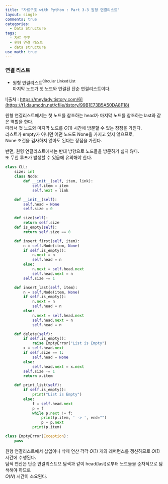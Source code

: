 ```yaml
---
title: "자료구조 with Python : Part 3-3 원형 연결리스트"
layout: single
comments: true
categories:
  - Data Structure
tags:
  - 자료 구조
  - 원형 연결 리스트
  - data structure
use_math: true
---
```


### 연결 리스트

* 원형 연결리스트<sup>Circular Linked List</sup>  
  마지막 노드가 첫 노드와 연결된 단순 연결리스트이다.

![출처 : https://meylady.tistory.com/6](https://t1.daumcdn.net/cfile/tistory/99B1E73B5A50DA8F18)

원형 연결리스트에서는 첫 노드를 참조하는 head가 마지막 노드를 참조하는 last와 같은 역할을 한다.  
따라서 첫 노드와 마지막 노드를 $O(1)$ 시간에 방문할 수 있는 장점을 가진다.  
리스트가 empty가 아니면 어떤 노드도 None을 가지고 있지 않으므로,  
None 조건을 검사하지 않아도 된다는 장점을 가진다.

반면, 원형 연결리스트에서는 반대 방향으로 노드들을 방문하기 쉽지 않다.  
또 무한 루프가 발생할 수 있음에 유의해야 한다.

```python
class CLL:
    size: int
    class Node:
        def __init__(self, item, link):
            self.item = item
            self.next = link

    def __init__(self):
        self.head = None
        self.size = 0

    def size(self):
        return self.size
    def is_empty(self):
        return self.size == 0

    def insert_first(self, item):
        n = self.Node(item, None)
        if self.is_empty():
            n.next = n
            self.head = n
        else:
            n.next = self.head.next
            self.head.next = n
        self.size += 1

    def insert_last(self, item):
        n = self.Node(item, None)
        if self.is_empty():
            n.next = n
            self.head = n
        else:
            n.next = self.head.next
            self.head.next = n
            self.head = n

    def delete(self):
        if self.is_empty():
            raise EmptyError("List is Empty")
        x = self.head.next
        if self.size == 1:
            self.head = None
        else:
            self.head.next = x.next
        self.size -= 1
        return x.item

    def print_list(self):
        if self.is_empty():
            print("List is Empty")
        else:
            f = self.head.next
            p = f
            while p.next != f:
                print(p.item, ' -> ', end="")
                p = p.next
            print(p.item)

class EmptyError(Exception):
    pass
```

원형 연결리스트에서 삽입이나 삭제 연산 각각 $O(1)$ 개의 레퍼런스를 갱신하므로 $O(1)$ 시간에 수행된다.  
탐색 연산은 단순 연결리스트으 탐색과 같이 head(last)로부터 노드들을 순차적으로 탐색해야 하므로  
$O(N)$ 시간이 소요된다.